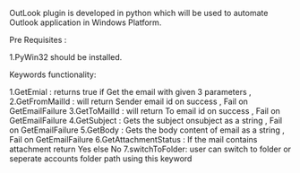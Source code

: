 OutLook plugin is developed in python which will be used to automate  Outlook application in Windows Platform.

Pre Requisites :
	
1.PyWin32 should be installed.

	
Keywords functionality:

1.GetEmial : returns true if Get the email with given 3 parameters , 
2.GetFromMailId : will return Sender email id on success , Fail on GetEmailFailure
3.GetToMailId : will return To email id on success , Fail on GetEmailFailure
4.GetSubject : Gets the subject onsubject as a string , Fail on GetEmailFailure
5.GetBody : Gets the body content of email  as a string , Fail on GetEmailFailure
6.GetAttachmentStatus : If the mail contains attachment return Yes else No
7.switchToFolder: user can switch to folder or seperate  accounts folder path  using this keyword

